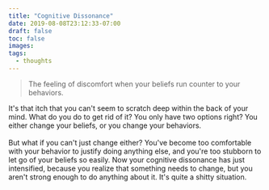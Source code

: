 ```yaml
---
title: "Cognitive Dissonance"
date: 2019-08-08T23:12:33-07:00
draft: false
toc: false
images:
tags: 
  - thoughts
---
```


> The feeling of discomfort when your beliefs run counter to your behaviors.

It's that itch that you can't seem to scratch deep within the back of your mind. What do you
do to get rid of it? You only have two options right? You either change your beliefs,
or you change your behaviors.\
\
But what if you can't just change either? You've become too comfortable with your behavior to
justify doing anything else, and you're too stubborn to let go of your beliefs so easily. Now your cognitive
dissonance has just intensified, because you realize that something needs to change, but you aren't strong
enough to do anything about it. It's quite a shitty situation. 
